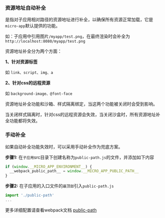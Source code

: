 ### 资源地址自动补全

是指对子应用相对路径的资源地址进行补全，以确保所有资源正常加载，它是`micro-app`默认提供的功能。

如：子应用中引用图片`/myapp/test.png`，在最终渲染时会补全为`http://localhost:8080/myapp/test.png`

资源地址补全分为两个方面：

**1、针对资源标签**

如 `link、script、img、a`

**2、针对css的远程资源**

如 `background-image、@font-face`

资源地址补全功能和沙箱、样式隔离绑定，当这两个功能被关闭时会受到影响。

当关闭样式隔离时，针对css的远程资源会失效，当关闭沙盒时，所有资源地址补全功能都将失效。


### 手动补全
如果自动补全功能失效时，可以采用手动补全作为兜底方案。

**步骤1:** 在`子应用`src目录下创建名称为`public-path.js`的文件，并添加如下内容
```js
if (window.__MICRO_APP_ENVIRONMENT__) {
  __webpack_public_path__ = window.__MICRO_APP_PUBLIC_PATH__
}
```

**步骤2:** 在子应用的入口文件的`最顶部`引入`public-path.js`
```js
import './public-path'
...
```

更多详细配置请查看webpack文档 [public-path](https://webpack.docschina.org/guides/public-path/#on-the-fly)
